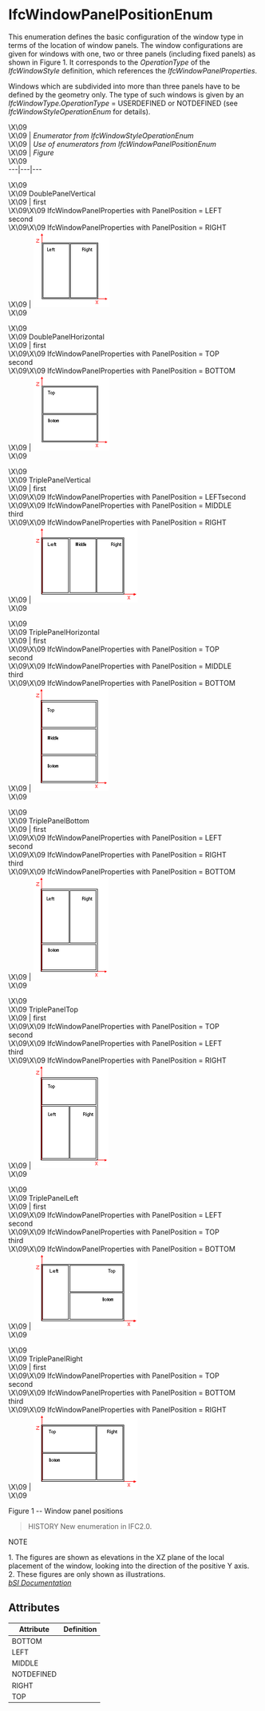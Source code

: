 IfcWindowPanelPositionEnum
==========================
This enumeration defines the basic configuration of the window type in terms
of the location of window panels. The window configurations are given for
windows with one, two or three panels (including fixed panels) as shown in
Figure 1. It corresponds to the _OperationType_ of the _IfcWindowStyle_
definition, which references the _IfcWindowPanelProperties_.  
  
Windows which are subdivided into more than three panels have to be defined by
the geometry only. The type of such windows is given by an
_IfcWindowType.OperationType_ = USERDEFINED or NOTDEFINED (see
_IfcWindowStyleOperationEnum_ for details).  
  
  
  
\X\09  
\X\09 | _Enumerator from IfcWindowStyleOperationEnum_  
\X\09 | _Use of enumerators from IfcWindowPanelPositionEnum_  
\X\09 | _Figure_  
\X\09  
---|---|---  
  
\X\09  
\X\09 DoublePanelVertical  
\X\09 | first  
\X\09\X\09 IfcWindowPanelProperties with PanelPosition = LEFT  
second  
\X\09\X\09 IfcWindowPanelProperties with PanelPosition = RIGHT  
\X\09 | ![](../figures/ifcwindowpanelpositionenum-fig01.gif)  
\X\09  
  
\X\09  
\X\09 DoublePanelHorizontal  
\X\09 | first  
\X\09\X\09 IfcWindowPanelProperties with PanelPosition = TOP  
second  
\X\09\X\09 IfcWindowPanelProperties with PanelPosition = BOTTOM  
\X\09 | ![](../figures/ifcwindowpanelpositionenum-fig02.gif)  
\X\09  
  
\X\09  
\X\09 TriplePanelVertical  
\X\09 | first  
\X\09\X\09 IfcWindowPanelProperties with PanelPosition = LEFTsecond  
\X\09\X\09 IfcWindowPanelProperties with PanelPosition = MIDDLE  
third  
\X\09\X\09 IfcWindowPanelProperties with PanelPosition = RIGHT  
\X\09 | ![](../figures/ifcwindowpanelpositionenum-fig03.gif)  
\X\09  
  
\X\09  
\X\09 TriplePanelHorizontal  
\X\09 | first  
\X\09\X\09 IfcWindowPanelProperties with PanelPosition = TOP  
second  
\X\09\X\09 IfcWindowPanelProperties with PanelPosition = MIDDLE  
third  
\X\09\X\09 IfcWindowPanelProperties with PanelPosition = BOTTOM  
\X\09 | ![](../figures/ifcwindowpanelpositionenum-fig04.gif)  
\X\09  
  
\X\09  
\X\09 TriplePanelBottom  
\X\09 | first  
\X\09\X\09 IfcWindowPanelProperties with PanelPosition = LEFT  
second  
\X\09\X\09 IfcWindowPanelProperties with PanelPosition = RIGHT  
third  
\X\09\X\09 IfcWindowPanelProperties with PanelPosition = BOTTOM  
\X\09 | ![](../figures/ifcwindowpanelpositionenum-fig05.gif)  
\X\09  
  
\X\09  
\X\09 TriplePanelTop  
\X\09 | first  
\X\09\X\09 IfcWindowPanelProperties with PanelPosition = TOP  
second  
\X\09\X\09 IfcWindowPanelProperties with PanelPosition = LEFT  
third  
\X\09\X\09 IfcWindowPanelProperties with PanelPosition = RIGHT  
\X\09 | ![](../figures/ifcwindowpanelpositionenum-fig06.gif)  
\X\09  
  
\X\09  
\X\09 TriplePanelLeft  
\X\09 | first  
\X\09\X\09 IfcWindowPanelProperties with PanelPosition = LEFT  
second  
\X\09\X\09 IfcWindowPanelProperties with PanelPosition = TOP  
third  
\X\09\X\09 IfcWindowPanelProperties with PanelPosition = BOTTOM  
\X\09 | ![](../figures/ifcwindowpanelpositionenum-fig07.gif)  
\X\09  
  
\X\09  
\X\09 TriplePanelRight  
\X\09 | first  
\X\09\X\09 IfcWindowPanelProperties with PanelPosition = TOP  
second  
\X\09\X\09 IfcWindowPanelProperties with PanelPosition = BOTTOM  
third  
\X\09\X\09 IfcWindowPanelProperties with PanelPosition = RIGHT  
\X\09 | ![](../figures/ifcwindowpanelpositionenum-fig08.gif)  
\X\09  
  
  
  
  

Figure 1 -- Window panel positions  
  
  
  
  
> HISTORY  New enumeration in IFC2.0.  
  
NOTE  
  
1\. The figures are shown as elevations in the XZ plane of the local placement
of the window, looking into the direction of the positive Y axis.  
2\. These figures are only shown as illustrations.  
[ _bSI
Documentation_](https://standards.buildingsmart.org/IFC/DEV/IFC4_2/FINAL/HTML/schema/ifcarchitecturedomain/lexical/ifcwindowpanelpositionenum.htm)


Attributes
----------
| Attribute   | Definition   |
|-------------|--------------|
| BOTTOM      |              |
| LEFT        |              |
| MIDDLE      |              |
| NOTDEFINED  |              |
| RIGHT       |              |
| TOP         |              |
